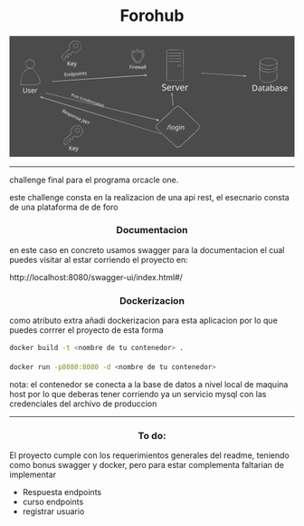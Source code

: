<h1 align="center">Forohub</h1>


<img src='./assets/esp infrestructura.svg'>

---
<p>challenge final para el programa orcacle one.</p>


<p>este challenge consta en la realizacion de una api rest, el esecnario consta de una plataforma de de foro </p>


<h3 align="center">Documentacion</h3>

<p>en este caso en concreto usamos swagger para la documentacion el cual puedes visitar al estar corriendo el proyecto en:

http://localhost:8080/swagger-ui/index.html#/
</p>

<h3 align="center">Dockerizacion</h3>
<p>como atributo extra añadi dockerizacion para esta aplicacion por lo que puedes corrrer el proyecto de esta forma</p>


```bash
docker build -t <nombre de tu contenedor> .

docker run -p8080:8080 -d <nombre de tu contenedor>
```

<p>nota: el contenedor se conecta a la base de datos a nivel local de maquina host por lo que deberas tener corriendo ya un servicio mysql con las credenciales del archivo de produccion</p>


---
<h3 align="center">To do:</h3>
<p>El proyecto cumple con los requerimientos generales del readme, teniendo como bonus swagger y docker, pero para estar complementa faltarian de implementar

- Respuesta endpoints
- curso endpoints
- registrar usuario

</p>
